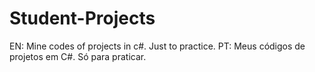 # Student-Projects
EN: Mine codes of projects in c#. Just to practice.
PT: Meus códigos de projetos em C#. Só para praticar.
